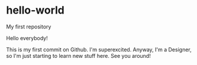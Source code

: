# hello-world
My first repository

Hello everybody!

This is my first commit on Github. I'm superexcited.
Anyway, I'm a Designer, so I'm just starting to learn new stuff here.
See you around!
